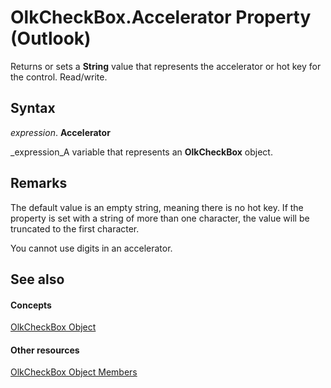 
# OlkCheckBox.Accelerator Property (Outlook)

Returns or sets a  **String** value that represents the accelerator or hot key for the control. Read/write.


## Syntax

 _expression_. **Accelerator**

 _expression_A variable that represents an  **OlkCheckBox** object.


## Remarks

The default value is an empty string, meaning there is no hot key. If the property is set with a string of more than one character, the value will be truncated to the first character. 

You cannot use digits in an accelerator.


## See also


#### Concepts


 [OlkCheckBox Object](79460205-a604-7011-a9b3-14e651807f09.md)
#### Other resources


 [OlkCheckBox Object Members](acf62b06-215d-6b2b-57b0-ccbfd0c92aed.md)
